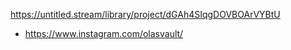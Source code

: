 https://untitled.stream/library/project/dGAh4SIqgDOVBOArVYBtU

- https://www.instagram.com/olasvault/